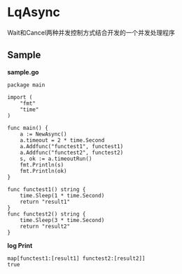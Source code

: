 # LqAsync

Wait和Cancel两种并发控制方式结合开发的一个并发处理程序

## Sample

**sample.go**
```golang
package main

import (
	"fmt"
	"time"
)

func main() {
	a := NewAsync()
	a.timeout = 2 * time.Second
	a.Addfunc("functest1", functest1)
	a.Addfunc("functest2", functest2)
	s, ok := a.timeoutRun()
	fmt.Println(s)
	fmt.Println(ok)
}

func functest1() string {
	time.Sleep(1 * time.Second)
	return "result1"
}
func functest2() string {
	time.Sleep(3 * time.Second)
	return "result2"
}

```
**log Print**
```
map[functest1:[result1] functest2:[result2]]
true
```